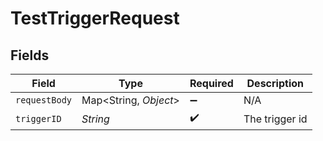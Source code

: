 # TestTriggerRequest


## Fields

| Field                  | Type                   | Required               | Description            |
| ---------------------- | ---------------------- | ---------------------- | ---------------------- |
| `requestBody`          | Map\<String, *Object*> | :heavy_minus_sign:     | N/A                    |
| `triggerID`            | *String*               | :heavy_check_mark:     | The trigger id         |